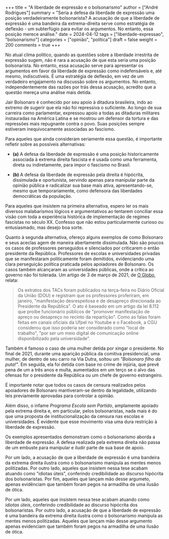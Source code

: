+++
title = "A liberdade de expressão e o bolsonarismo"
author = ["André Rodrigues"]
summary = "Seria a defesa da liberdade de expressão uma posição verdadeiramente bolsonarista? A acusação de que a liberdade de expressão é uma bandeira da extrema-direita serve como estratégia de deflexão - um subterfúgio para evitar os argumentos. No entanto, essa posição merece análise."
date = 2024-04-12
tags = ["liberdade-expressao", "bolsonarismo"]
categories = ["opinião", "política"]
draft = false
weight = 200
comments = true
+++

No atual clima político, quando as questões sobre a liberdade irrestrita de expressão sugem, não é rara a acusação de que esta seria uma posição bolsonarista. No entanto, essa acusação serve para apresentar os argumentos em favor da liberdade de expressão como indefensáveis e, até mesmo, indiscutíveis. É uma estratégia de deflexão, em vez de um verdadeiro engajamento na discussão sobre os argumentos. No entanto, independentemente das razões por trás dessa acusação, acredito que a questão mereça uma análise mais detida.

Jair Bolsonaro é conhecido por seu apoio à ditadura brasileira, indo ao extremo de sugerir que ela não foi repressiva o suficiente. Ao longo de sua carreira como parlamentar, expressou apoio a todas as ditaduras militares instauradas na América Latina e se mostrou um defensor da tortura e das repressões mais repugnante contra o povo. Suas posições sempre estiveram inequivocamente associadas ao fascismo.

Para aqueles que ainda consideram seriamente essa questão, é importante refletir sobre as possíveis alternativas:

<aside>

-   **(a)** A defesa da liberdade de expressão é uma posição historicamente associada à extrema direita fascista e é usada como uma ferramenta, direta ou indiretamente, para impor o fascismo no Brasil.

-   **(b)** A defesa da liberdade de expressão pela direita é hipócrita, dissimulada e oportunista, servindo apenas para manipular parte da opinião pública e radicalizar sua base mais ativa, apresentando-se, mesmo que temporariamente, como defensora das liberdades democráticas da população.

</aside>

Para aqueles que insistem na primeira alternativa, espero ler os mais diversos malabarismos lógicos e argumentativos ao tentarem conciliar essa visão com toda a experiência histórica de implementação de regimes fascistas no século XX. Confesso que não estou particularmente curioso ou entusiasmado, mas desejo boa sorte.

Quanto à segunda alternativa, ofereço alguns exemplos de como Bolsonaro e seus aceclas agem de maneira abertamente dissimulada. Não são poucos os casos de professores perseguidos e silenciados por criticarem o então presidente da República. Professores de escolas e universidades privadas que se manifestaram politicamente foram demitidos, evidenciando uma clara perseguição política praticada pelos apoiadores de Bolsonaro. Os casos também alcançaram as universidades públicas, onde a crítica ao governo não foi tolerada. Um artigo de 3 de março de 2021, de [O Globo](https://oglobo.globo.com/politica/cgu-impoe-2-anos-de-mordaca-professores-em-troca-de-suspensao-de-processo-por-criticas-bolsonaro-24907038), relata:

> Os extratos dos TACs foram publicados na terça-feira no Diário Oficial da União (DOU) e registram que os professores proferiram, em janeiro, "manifestação desrespeitosa e de desapreço direcionada ao Presidente da República". O ato é baseado em um artigo da lei 8.112 que proíbe funcionário públicos de "promover manifestação de apreço ou desapreço no recinto da repartição". Como as falas foram feitas em canais oficiais da Ufpel no Youtube e o Facebook, a CGU considerou que isso poderia ser considerado como "local de trabalho", "por ser um meio digital de comunicação online disponibilizado pela universidade".

Também é famoso o caso de uma mulher detida por xingar o presidente. No final de 2021, durante uma aparição pública da comitiva presidencial, uma mulher, de dentro de seu carro na Via Dutra, soltou um _"Bolsonaro filho da puta!"_. Em seguida, ela foi detida com base no crime de injúria, que prevê pena de um a três anos e multa, aumentados em um terço se o alvo das ofensas for o presidente da República ou um chefe de governo estrangeiro.

É importante notar que todos os casos de censura realizados pelos apoiadores de Bolsonaro mantiveram-se dentro da legalidade, utilizando leis previamente aprovadas para controlar a opinião.

Além disso, o infame _Programa Escola sem Partido_, amplamente apoiado pela extrema direita e, em particular, pelos bolsonaristas, nada mais é do que uma proposta de institucionalização da censura nas escolas e universidades. É evidente que esse movimento visa uma dura restrição à liberdade de expressão.

Os exemplos apresentados demonstram como o bolsonarismo aborda a liberdade de expressão. A defesa realizada pela extrema direita não passa de um embuste para manipular e iludir parte de sua base de apoio.

Por um lado, a acusação de que a liberdade de expressão é uma bandeira da extrema direita ilustra como o bolsonarismo manipula as mentes menos politizadas. Por outro lado, aqueles que insistem nessa tese acabam atuando como "idiotas úteis", conferindo credibilidade ao discurso hipócrita dos bolsonaristas. Por fim, aqueles que lançam mão desse argumeto, apenas evidênciam que também foram pegos na armadilha de uma ilusão de ótica.

Por um lado, aqueles que insistem nessa tese acabam atuando como _idiotas úteis_, conferindo credibilidade ao discurso hipócrita dos bolsonaristas. Por outro lado, a acusação de que a liberdade de expressão é uma bandeira da extrema direita ilustra como o bolsonarismo manipula as mentes menos politizadas. Aqueles que lançam mão desse argumento apenas evidenciam que também foram pegos na armadilha de uma ilusão de ótica.
